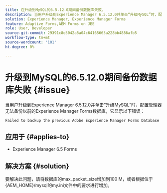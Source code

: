 ```yaml
---
title: 在升级到MySQL的6.5.12.0期间备份数据库失败。
description: 当用户升级到Experience Manager 6.5.12.0并单击“升级MySQL”时，配置管理器无法备份以前的Experience Manager Forms数据库。
solution: Experience Manager, Experience Manager Forms
feature: Adaptive Forms,AEM Forms on JEE
role: User, Developer
source-git-commit: 29391c8e3042a8a04c64165663a228bb4886afb5
workflow-type: tm+mt
source-wordcount: '101'
ht-degree: 0%

---
```


# 升级到MySQL的6.5.12.0期间备份数据库失败 {#issue}

当用户升级到Experience Manager 6.5.12.0并单击“升级MySQL”时，配置管理器无法备份以前的Experience Manager Forms数据库，它显示以下错误：

`Failed to backup the previous Adobe Experience Manager Forms Database`


## 应用于 {#applies-to}

* Experience Manager 6.5 Forms

## 解决方案 {#solution}

要解决此问题，请将数据库的max_packet_size增加到100 M，或者根据位于{AEM_HOME}/mysql的my.ini文件中的要求进行增加。
